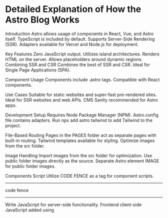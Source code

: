 # Detailed Explanation of How the Astro Blog Works

Introduction
Astro allows usage of components in React, Vue, and Astro itself.
TypeScript is included by default.
Supports Server-Side Rendering (SSR).
Adapters available for Vercel and Node.js for deployment.

Key Features
Zero JavaScript output.
Utilizes island architectures.
Renders HTML on the server.
Allows placeholders around dynamic regions.
Combining SSR and CSR
Combines the best of SSR and CSR.
Ideal for Single Page Applications (SPA).

Component Usage
Components include .astro tags.
Compatible with React components.

Use Cases
Suitable for static websites and super-fast pre-rendered sites.
Ideal for SSR websites and web APIs.
CMS Sanity recommended for Astro apps.

Development Setup
Requires Node Package Manager (NPM).
Astro.config file contains adapters.
Run npx add astro tailwind to add Tailwind to the project.

File-Based Routing
Pages in the PAGES folder act as separate pages with built-in routing.
Tailwind templates available for styling.
Optimize images from the src folder.

Image Handling
Import images from the src folder for optimization.
Use public folder images directly as the source.
Separate Astro element IMAGE for public folder images.

Components Script
Utilize CODE FENCE as a tag for component scripts.


___
code fence
___


Write JavaScript for server-side functionality.
Frontend client-side JavaScript added using <script> tags.





# Dante - Astro & Tailwind CSS Theme by justgoodui.com

Dante is a single-author blog and portfolio theme for Astro.js. Featuring a minimal, slick, responsive and content-focused design. For more Astro.js themes please check [justgoodui.com](https://justgoodui.com/).

![Dante Astro.js Theme](public/dante-preview.jpg)

## Theme Features:

- ✅ Dark and light color mode
- ✅ Hero section with bio
- ✅ Portfolio collection
- ✅ Pagination support
- ✅ Post tags support
- ✅ Subscription form
- ✅ View transitions
- ✅ Tailwind CSS
- ✅ Mobile-first responsive layout
- ✅ SEO-friendly with canonical URLs and OpenGraph data
- ✅ Sitemap support
- ✅ RSS Feed support
- ✅ Markdown & MDX support

## Template Integrations

- @astrojs/tailwind - https://docs.astro.build/en/guides/integrations-guide/tailwind/
- @astrojs/sitemap - https://docs.astro.build/en/guides/integrations-guide/sitemap/
- @astrojs/mdx - https://docs.astro.build/en/guides/markdown-content/
- @astrojs/rss - https://docs.astro.build/en/guides/rss/

## 🚀 Project Structure

Inside of Dante Astro theme, you'll see the following folders and files:

```text
├── public/
├── src/
│   ├── components/
│   ├── content/
│   ├── data/
│   ├── icons/
│   ├── layouts/
│   ├── pages/
│   ├── styles/
│   └── utils/
├── astro.config.mjs
├── package.json
├── README.md
├── tailwind.config.cjs
└── tsconfig.json
```

Astro looks for `.astro` or `.md` files in the `src/pages/` directory. Each page is exposed as a route based on its file name.

There's nothing special about `src/components/`, but that's where we like to put any Astro (`.astro`) components.

The `src/content/` directory contains "collections" of related Markdown and MDX documents. Use `getCollection()` to retrieve posts from `src/content/blog/`, and type-check your frontmatter using an optional schema. See [Astro's Content Collections docs](https://docs.astro.build/en/guides/content-collections/) to learn more.

Any static assets, like images, can be placed in the `public/` directory.

## Astro.js Commands

All commands are run from the root of the project, from a terminal:

| Command                   | Action                                           |
| :------------------------ | :----------------------------------------------- |
| `npm install`             | Installs dependencies                            |
| `npm run dev`             | Starts local dev server at `localhost:4321`      |
| `npm run build`           | Build your production site to `./dist/`          |
| `npm run preview`         | Preview your build locally, before deploying     |
| `npm run astro ...`       | Run CLI commands like `astro add`, `astro check` |
| `npm run astro -- --help` | Get help using the Astro CLI                     |

## Want to learn more about Astro.js?

Check out [our documentation](https://docs.astro.build) or jump into our [Discord server](https://astro.build/chat).

## Credits

- Demo content generate with [Chat GPT](https://chat.openai.com/)
- Images for demo content from [Unsplash](https://unsplash.com/)

## License

Licensed under the [GPL-3.0](https://github.com/JustGoodUI/dante-astro-theme/blob/main/LICENSE) license.
